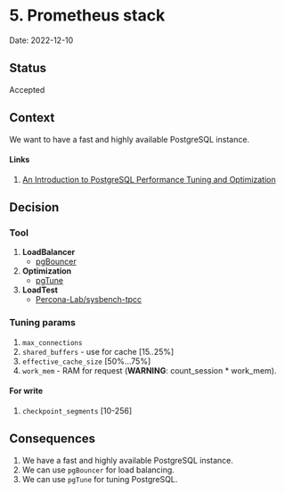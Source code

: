 # 5. Prometheus stack

Date: 2022-12-10

## Status

Accepted

## Context

We want to have a fast and highly available PostgreSQL instance.

#### Links

1. [An Introduction to PostgreSQL Performance Tuning and Optimization](https://www.enterprisedb.com/postgres-tutorials/introduction-postgresql-performance-tuning-and-optimization)

## Decision

### Tool

1. **LoadBalancer**
    - [pgBouncer](https://www.pgbouncer.org/)
2. **Optimization**
    - [pgTune](https://pgtune.leopard.in.ua/)
3. **LoadTest**
    - [Percona-Lab/sysbench-tpcc](https://github.com/Percona-Lab/sysbench-tpcc)

### Tuning params

1. `max_connections`
2. `shared_buffers` - use for cache [15..25%]
3. `effective_cache_size` [50%…75%]
4. `work_mem` - RAM for request (**WARNING**: count_session * work_mem).

#### For write

1. `checkpoint_segments` [10-256]

## Consequences

1. We have a fast and highly available PostgreSQL instance.
2. We can use `pgBouncer` for load balancing.
3. We can use `pgTune` for tuning PostgreSQL.